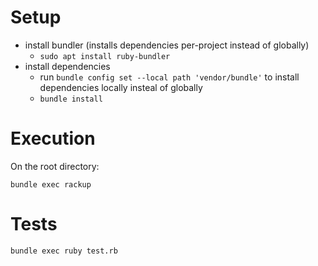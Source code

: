 # Setup
- install bundler (installs dependencies per-project instead of globally)
  - `sudo apt install ruby-bundler`
- install dependencies
  - run `bundle config set --local path 'vendor/bundle'` to install dependencies locally insteal of globally
  - `bundle install`

# Execution

On the root directory:

```bundle exec rackup```

# Tests

```bundle exec ruby test.rb```